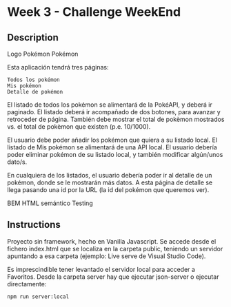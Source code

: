 # Week 3 - Challenge WeekEnd

## Description

Logo Pokémon
Pokémon

Esta aplicación tendrá tres páginas:

    Todos los pokémon
    Mis pokémon
    Detalle de pokémon

El listado de todos los pokémon se alimentará de la PokéAPI, y deberá ir paginado. El listado deberá ir acompañado de dos botones, para avanzar y retroceder de página. También debe mostrar el total de pokèmon mostrados vs. el total de pokèmon que existen (p.e. 10/1000).

El usuario debe poder añadir los pokémon que quiera a su listado local. El listado de Mis pokémon se alimentará de una API local. El usuario debería poder eliminar pokémon de su listado local, y también modificar algún/unos dato/s.

En cualquiera de los listados, el usuario debería poder ir al detalle de un pokémon, donde se le mostrarán más datos. A esta página de detalle se llega pasando una id por la URL (la id del pokémon que queremos ver).

BEM HTML semántico Testing

## Instructions

Proyecto sin framework, hecho en Vanilla Javascript. Se accede desde el fichero index.html que se localiza en la carpeta public, teniendo un servidor apuntando a esa carpeta (ejemplo: Live serve de Visual Studio Code).

Es imprescindible tener levantado el servidor local para acceder a Favoritos. Desde la carpeta server hay que ejecutar json-server o ejecutar directamente:

```shell
npm run server:local
```
